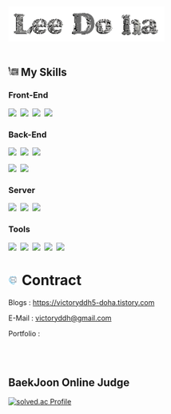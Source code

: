 ![Alt text](image.png)
<br></br>

## <img src="img_4.png" width="20" height="20"> My Skills
### Front-End
<img src="https://img.shields.io/badge/HTML5-E34F26?style=flat-square&logo=HTML5&logoColor=white"/></a>&nbsp;
<img src="https://img.shields.io/badge/VUE-4FC08D?style=flat-square&logo=Vue.js&logoColor=white"/></a>&nbsp;
<img src="https://img.shields.io/badge/CSS3-1572B6?style=flat-square&logo=CSS3&logoColor=white"/></a>&nbsp;
<img src="https://img.shields.io/badge/Javascript-F7DF1E?style=flat-square&logo=Javascript&logoColor=white"/></a>&nbsp;
### Back-End
<img src="https://img.shields.io/badge/Java-007396?style=flat-square"/></a>&nbsp;
<img src="https://img.shields.io/badge/SpringBoot-6DB33F?style=flat-square&logo=springboot&logoColor=white"/></a>&nbsp;
<img src="https://img.shields.io/badge/SpringSecurity-6DB33F?style=flat-square&logo=springsecurity&logoColor=white"/></a>&nbsp;

<img src="https://img.shields.io/badge/MYSQL-4479A1?style=flat-square&logo=mysql&logoColor=white"/></a>&nbsp;
<img src="https://img.shields.io/badge/Mariadb-003545?style=flat-square&logo=mariadb&logoColor=white"/></a>&nbsp;

### Server
<img src="https://img.shields.io/badge/Docker-2496ED?style=flat-square&logo=docker&logoColor=white"/></a>&nbsp;
<img src="https://img.shields.io/badge/Nginx-009639?style=flat-square&logo=nginx&logoColor=white"/></a>&nbsp;
<img src="https://img.shields.io/badge/AmazonEC2-FF9900?style=flat-square&logo=amazonec2&logoColor=white"/></a>&nbsp;

### Tools
<img src="https://img.shields.io/badge/intellijIDEA-000000?style=flat-square&logo=intellijidea&logoColor=white"/></a>&nbsp;
<img src="https://img.shields.io/badge/VSCode-007ACC?style=flat-square&logo=visualstudiocode&logoColor=white"/></a>&nbsp;
<img src="https://img.shields.io/badge/GitHub-181717?style=flat-square&logo=github&logoColor=white"/></a>&nbsp;
<img src="https://img.shields.io/badge/GitLab-FC6D26?style=flat-square&logo=gitlab&logoColor=white"/></a>&nbsp;
<img src="https://img.shields.io/badge/jira-0052CC?style=flat-square&logo=jira&logoColor=white"/></a>&nbsp;

# <img src="img_7.png" width="20" height="20"> Contract
Blogs : https://victoryddh5-doha.tistory.com

E-Mail : victoryddh@gmail.com

Portfolio : 

<br></br>
## BaekJoon Online Judge
[![solved.ac Profile](http://mazassumnida.wtf/api/generate_badge?boj=victoryddh)](https://solved.ac/victoryddh/)
